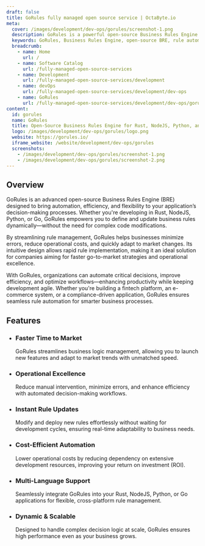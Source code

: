 ```yaml
---
draft: false
title: GoRules fully managed open source service | OctaByte.io
meta:
  cover: /images/development/dev-ops/gorules/screenshot-1.png
  description: GoRules is a powerful open-source Business Rules Engine (BRE) that simplifies rule management for Rust, NodeJS, Python, and Go applications. Automate decision-making, enhance efficiency, and accelerate your time to market.
  keywords: GoRules, Business Rules Engine, open-source BRE, rule automation, Rust BRE, NodeJS rule engine, Python rules engine, Go rules engine, decision automation, rule-based systems, business logic automation, real-time rule updates
  breadcrumb:
    - name: Home
      url: /
    - name: Software Catalog
      url: /fully-managed-open-source-services
    - name: Development
      url: /fully-managed-open-source-services/development
    - name: devOps
      url: /fully-managed-open-source-services/development/dev-ops
    - name: GoRules
      url: /fully-managed-open-source-services/development/dev-ops/gorules
content:
  id: gorules
  name: GoRules
  title: Open-Source Business Rules Engine for Rust, NodeJS, Python, and Go
  logo: /images/development/dev-ops/gorules/logo.png
  website: https://gorules.io/
  iframe_website: /website/development/dev-ops/gorules
  screenshots:
    - /images/development/dev-ops/gorules/screenshot-1.png
    - /images/development/dev-ops/gorules/screenshot-2.png
---
```


## Overview

GoRules is an advanced open-source Business Rules Engine (BRE) designed to bring automation, efficiency, and flexibility to your application’s decision-making processes. Whether you're developing in Rust, NodeJS, Python, or Go, GoRules empowers you to define and update business rules dynamically—without the need for complex code modifications.

By streamlining rule management, GoRules helps businesses minimize errors, reduce operational costs, and quickly adapt to market changes. Its intuitive design allows rapid rule implementation, making it an ideal solution for companies aiming for faster go-to-market strategies and operational excellence.

With GoRules, organizations can automate critical decisions, improve efficiency, and optimize workflows—enhancing productivity while keeping development agile. Whether you're building a fintech platform, an e-commerce system, or a compliance-driven application, GoRules ensures seamless rule automation for smarter business processes.

## Features

- ### Faster Time to Market

  GoRules streamlines business logic management, allowing you to launch new features and adapt to market trends with unmatched speed.

- ### Operational Excellence

  Reduce manual intervention, minimize errors, and enhance efficiency with automated decision-making workflows.

- ### Instant Rule Updates

  Modify and deploy new rules effortlessly without waiting for development cycles, ensuring real-time adaptability to business needs.

- ### Cost-Efficient Automation

  Lower operational costs by reducing dependency on extensive development resources, improving your return on investment (ROI).

- ### Multi-Language Support

  Seamlessly integrate GoRules into your Rust, NodeJS, Python, or Go applications for flexible, cross-platform rule management.

- ### Dynamic & Scalable

  Designed to handle complex decision logic at scale, GoRules ensures high performance even as your business grows.
